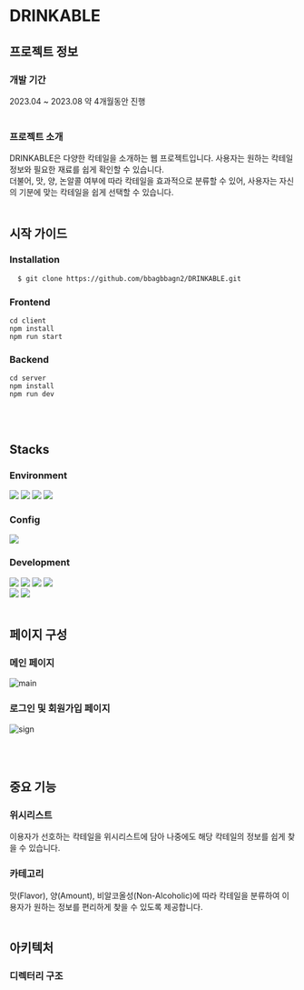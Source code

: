 # DRINKABLE

## 프로젝트 정보

### 개발 기간
<p>
  2023.04 ~ 2023.08 약 4개월동안 진행<br/><br/>
</p>

### 프로젝트 소개
<p>
  DRINKABLE은 다양한 칵테일을 소개하는 웹 프로젝트입니다. 사용자는 원하는 칵테일 정보와 필요한 재료를 쉽게 확인할 수 있습니다.<br/>
  더불어, 맛, 양, 논알콜 여부에 따라 칵테일을 효과적으로 분류할 수 있어, 사용자는 자신의 기분에 맞는 칵테일을 쉽게 선택할 수 있습니다.<br/><br/>
</p>

## 시작 가이드

### Installation
``` bash
  $ git clone https://github.com/bbagbbagn2/DRINKABLE.git
```

### Frontend
```
cd client
npm install
npm run start
```

### Backend
```
cd server
npm install
npm run dev
```
<br/><br/>

## Stacks

### Environment
<p>
  <img src="https://img.shields.io/badge/VSCode-007ACC?style=flat-square&logo=visualstudiocode&logoColor=white"/>
  <img src="https://img.shields.io/badge/MySQL-00758F?style=flat-square&logo=MySQL&logoColor=white"/>
  <img src="https://img.shields.io/badge/Git-F05032?style=flat-square&logo=Git&logoColor=white"/>
  <img src="https://img.shields.io/badge/GitHub-000000?style=flat-square&logo=GitHub&logoColor=white"/>
</p>

### Config
<p>
  <img src="https://img.shields.io/badge/npm-CB3837?style=flat-square&logo=npm&logoColor=white"/>
</p>

### Development
<p>
  <img src="https://img.shields.io/badge/JavaScript-F7DF1E?style=flat-square&logo=JavaScript&logoColor=black"/>
  <img src="https://img.shields.io/badge/TypeScript-1976D2?style=flat-square&logo=TypeScript&logoColor=white"/>
  <img src="https://img.shields.io/badge/React-61DAFB?style=flat-square&logo=React&logoColor=black"/>
  <img src="https://img.shields.io/badge/styledcomponents-DB7093?style=flat-square&logo=styledcomponents&logoColor=white"/><br/>
  <img src="https://img.shields.io/badge/Node.js-3C873A?style=flat-square&logo=Node.js&logoColor=white"/>
  <img src="https://img.shields.io/badge/Express-000000?style=flat-square&logo=Express&logoColor=white"/><br/><br/>
</p>

## 페이지 구성

### 메인 페이지
![main](https://github.com/bbagbbagn2/DRINKABLE/assets/89950902/666a193a-e543-44a3-852d-0136d5ff5570)

### 로그인 및 회원가입 페이지
![sign](https://github.com/bbagbbagn2/DRINKABLE/assets/89950902/0868d0cb-7297-4b32-96de-b1ad7fd86602)

<br/><br/>

## 중요 기능

### 위시리스트
<p>
  이용자가 선호하는 칵테일을 위시리스트에 담아 나중에도 해당 칵테일의 정보를 쉽게 찾을 수 있습니다.
</p>

### 카테고리
<p>
  맛(Flavor), 양(Amount), 비알코올성(Non-Alcoholic)에 따라 칵테일을 분류하여 이용자가 원하는 정보를 편리하게 찾을 수 있도록 제공합니다.<br/><br/>
</p>

## 아키텍처

### 디렉터리 구조

